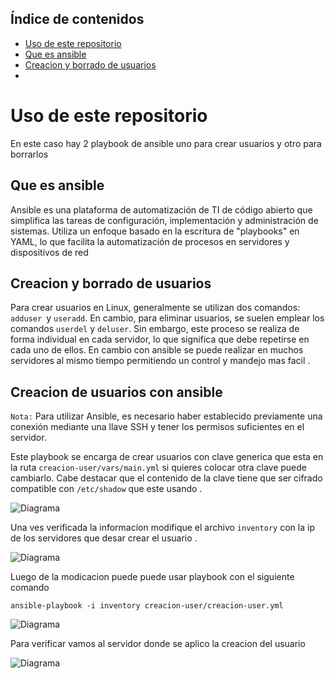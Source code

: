 ## Índice de contenidos
* [Uso de este repositorio](#item1)
* [Que es ansible](#item2)
* [Creacion y borrado de usuarios](#item3)
* [](#item4)


# Uso de este repositorio

En este caso hay 2 playbook de ansible uno para crear usuarios y otro para borrarlos

## Que es ansible

Ansible es una plataforma de automatización de TI de código abierto que simplifica las tareas de configuración, implementación y administración de sistemas. Utiliza un enfoque basado en la escritura de "playbooks" en YAML, lo que facilita la automatización de procesos en servidores y dispositivos de red

## Creacion y borrado de usuarios

Para crear usuarios en Linux, generalmente se utilizan dos comandos: `adduser `y `useradd`. En cambio, para eliminar usuarios, se suelen emplear los comandos `userdel` y `deluser`. Sin embargo, este proceso se realiza de forma individual en cada servidor, lo que significa que debe repetirse en cada uno de ellos. En cambio con ansible se puede realizar en muchos servidores al mismo tiempo permitiendo un control y mandejo mas facil .


## Creacion de usuarios con ansible

`Nota:` Para utilizar Ansible, es necesario haber establecido previamente una conexión mediante una llave SSH y tener los permisos suficientes en el servidor.

Este playbook se encarga de crear usuarios con clave generica que esta en la ruta `creacion-user/vars/main.yml` si quieres colocar otra clave puede cambiarlo. Cabe destacar que el contenido de la clave tiene que ser cifrado compatible con `/etc/shadow` que este usando .

![Diagrama]()

Una ves verificada la informacion modifique el archivo `inventory` con la ip de los servidores que desar crear el usuario . 

![Diagrama]()

Luego de la modicacion puede puede usar playbook con el siguiente comando

```
ansible-playbook -i inventory creacion-user/creacion-user.yml
```
![Diagrama]()

Para verificar vamos al servidor donde se aplico la creacion del usuario

![Diagrama]()





